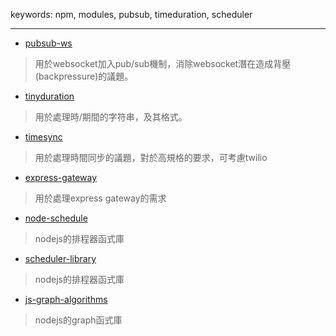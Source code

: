 keywords: npm, modules, pubsub, timeduration, scheduler

---

* [pubsub-ws](https://www.npmjs.com/package/pubsub-ws) 
> 用於websocket加入pub/sub機制，消除websocket潛在造成背壓(backpressure)的議題。

* [tinyduration](https://www.npmjs.com/package/tinyduration)
> 用於處理時/期間的字符串，及其格式。

* [timesync](https://www.npmjs.com/package/timesync)
> 用於處理時間同步的議題，對於高規格的要求，可考慮twilio

* [express-gateway](https://www.npmjs.com/package/express-gateway)
> 用於處理express gateway的需求

* [node-schedule](https://www.npmjs.com/package/node-schedule)
> nodejs的排程器函式庫 

* [scheduler-library](https://www.npmjs.com/package/scheduler-library)
> nodejs的排程器函式庫 

* [js-graph-algorithms](https://www.npmjs.com/package/js-graph-algorithms)
> nodejs的graph函式庫 

